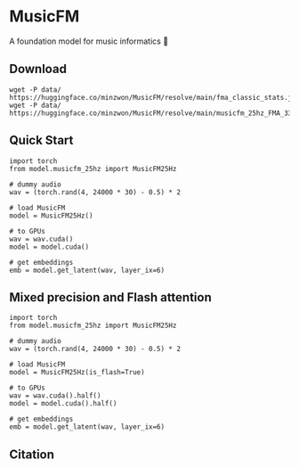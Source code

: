 # MusicFM

A foundation model for music informatics 🎵

## Download
```
wget -P data/ https://huggingface.co/minzwon/MusicFM/resolve/main/fma_classic_stats.json
wget -P data/ https://huggingface.co/minzwon/MusicFM/resolve/main/musicfm_25hz_FMA_330m_500k.pt
```

## Quick Start
```
import torch
from model.musicfm_25hz import MusicFM25Hz

# dummy audio
wav = (torch.rand(4, 24000 * 30) - 0.5) * 2

# load MusicFM
model = MusicFM25Hz()

# to GPUs
wav = wav.cuda()
model = model.cuda()

# get embeddings
emb = model.get_latent(wav, layer_ix=6)
```

## Mixed precision and Flash attention
```
import torch
from model.musicfm_25hz import MusicFM25Hz

# dummy audio
wav = (torch.rand(4, 24000 * 30) - 0.5) * 2

# load MusicFM
model = MusicFM25Hz(is_flash=True)

# to GPUs
wav = wav.cuda().half()
model = model.cuda().half()

# get embeddings
emb = model.get_latent(wav, layer_ix=6)
```

## Citation
```

```